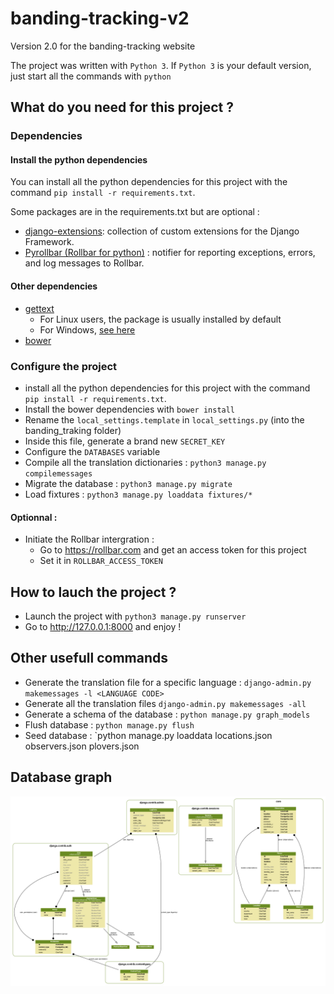 # banding-tracking-v2
Version 2.0 for the banding-tracking website

The project was written with `Python 3`. If `Python 3` is your default version, just start all the commands with `python`

## What do you need for this project ?

### Dependencies

#### Install the python dependencies

You can install all the python dependencies for this project with the command `pip install -r requirements.txt`.

Some packages are in the requirements.txt but are optional :
 * [django-extensions](https://github.com/django-extensions/django-extensions): collection of custom extensions for the Django Framework.
 * [Pyrollbar (Rollbar for python)](https://github.com/rollbar/pyrollbar) : notifier for reporting exceptions, errors, and log messages to Rollbar.


#### Other dependencies
 * [gettext](https://www.gnu.org/software/gettext/)
   * For Linux users, the package is usually installed by default
   * For Windows, [see here](https://docs.djangoproject.com/en/1.9/topics/i18n/translation/#gettext-on-windows])
 * [bower](https://bower.io/)

### Configure the project
 * install all the python dependencies for this project with the command `pip install -r requirements.txt`.
 * Install the bower dependencies with `bower install`
 * Rename the `local_settings.template` in `local_settings.py` (into the banding_traking folder)
 * Inside this file, generate a brand new `SECRET_KEY`
 * Configure the `DATABASES` variable
 * Compile all the translation dictionaries : `python3 manage.py compilemessages`
 * Migrate the database : `python3 manage.py migrate`
 * Load fixtures : `python3 manage.py loaddata fixtures/*`

#### Optionnal :
 * Initiate the Rollbar intergration :
   * Go to https://rollbar.com and get an access token for this project
   * Set it in `ROLLBAR_ACCESS_TOKEN`

## How to lauch the project ?
 * Launch the project with `python3 manage.py runserver`
 * Go to http://127.0.0.1:8000 and enjoy !

## Other usefull commands
 * Generate the translation file for a specific language : ```django-admin.py makemessages -l <LANGUAGE CODE>```
 * Generate all the translation files ```django-admin.py makemessages -all```
 * Generate a schema of the database : `python manage.py graph_models`
 * Flush database : `python manage.py flush`
 * Seed database : `python manage.py loaddata locations.json observers.json plovers.json

## Database graph

![Database graph](graph.png)
